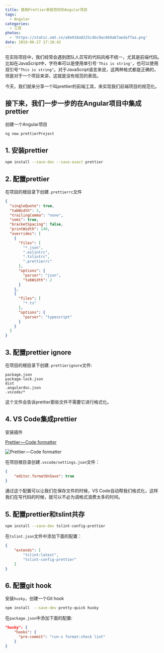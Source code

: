 ```yaml
---
title: 使用Prettier来规范你的Angular项目
tags:
  - Angular
categories:
  - 工具
photos:
  - 'https://static.xmt.cn/a8e918a8225c4bc9ac669a67aedaffaa.png'
date: 2019-06-27 17:10:42
---
```



在实际项目中，我们经常会遇到团队人员写的代码风格不统一，尤其是前端代码。比如在JavaScript中，字符串可以是使用单引号`'This is string'`，也可以使用双引号`"This is string"`。对于JavaScript语言来说，这两种格式都是正确的，但是对于一个项目来讲，这就是没有规范的表现。

今天，我们就来分享一个叫prettier的前端工具，来实现我们前端项目的规范化。

## 接下来，我们一步一步的在Angular项目中集成prettier

创建一个Angular项目

```sh
ng new prettierProject
```

## 1. 安装prettier

```sh
npm install --save-dev --save-exact prettier
```

## 2. 配置prettier

在项目的根目录下创建`.prettierrc`文件

```json
{
  "singleQuote": true,
  "tabWidth": 2,
  "trailingComma": "none",
  "semi": true,
  "bracketSpacing": false,
  "printWidth": 140,
  "overrides": [
    {
      "files": [
        "*.json",
        ".eslintrc",
        ".tslintrc",
        ".prettierrc"
      ],
      "options": {
        "parser": "json",
        "tabWidth": 2
      }
    },
    {
      "files": [
        "*.ts"
      ],
      "options": {
        "parser": "typescript"
      }
    }
  ]
}

```

## 3. 配置prettier ignore

在项目的根目录下创建`.prettierignore`文件:

```text
package.json
package-lock.json
dist
.angulardoc.json
.vscode/*
```

这个文件会告诉prettier那些文件不需要它进行格式化。

## 4. VS Code集成prettier

安装插件

[Prettier — Code formatter](https://marketplace.visualstudio.com/items?itemName=esbenp.prettier-vscode)

![Prettier — Code formatter](https://cdn.nlark.com/yuque/0/2019/png/269363/1561624825143-assets/web-upload/47f86bf5-f1e0-4335-8dc3-72442b366a74.png)

在项目根目录创建`.vscode/settings.json`文件：

```json
{
    "editor.formatOnSave": true
}
```

通过这个配置可以让我们在保存文件的时候，VS Code自动帮我们格式化，这样我们在写代码的时候，就可以不必为调格式浪费太多的时间。

## 5. 配置prettier和tslint共存

```sh
npm install --save-dev tslint-config-prettier
```

在`tslint.json`文件中添加下面的配置：

```json
{
    "extends": [
        "tslint:latest",
        "tslint-config-prettier"
    ]
}
```

## 6. 配置git hook

安装`husky`，创建一个Git hook

```sh
npm install  --save-dev pretty-quick husky
```

在`package.json`中添加下面的配置:

```json
"husky": {
    "hooks": {
      "pre-commit": "run-s format:check lint"
    }
}
```

